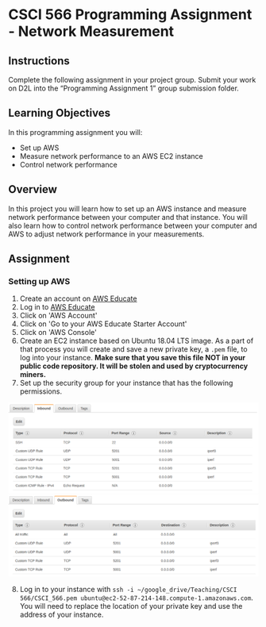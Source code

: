 # CSCI 566 Programming Assignment - Network Measurement

## Instructions

Complete the following assignment in your project group.
Submit your work on D2L into the “Programming Assignment 1” group submission folder.


## Learning Objectives

In this programming assignment you will:

- Set up AWS
- Measure network performance to an AWS EC2 instance
- Control network performance


## Overview

In this project you will learn how to set up an AWS instance and measure network performance between your computer and that instance.
You will also learn how to control network performance between your computer and AWS to adjust network performance in your measurements.


## Assignment

### Setting up AWS

1. Create an account on [AWS Educate](https://aws.amazon.com/education/awseducate/)
2. Log in to [AWS Educate](https://aws.amazon.com/education/awseducate/)
3. Click on 'AWS Account'
4. Click on 'Go to your AWS Educate Starter Account'
5. Click on 'AWS Console'
6. Create an EC2 instance based on Ubuntu 18.04 LTS image.
As a part of that process you will create and save a new private key, a `.pem` file, to log into your instance. __Make sure that you save this file NOT in your public code repository. It will be stolen and used by cryptocurrency miners.__
7. Set up the security group for your instance that has the following permissions.

  ![image](images/inbound.png)
  ![image](images/outbound.png)

8. Log in to your instance with
  `ssh -i ~/google_drive/Teaching/CSCI 566/CSCI_566.pem ubuntu@ec2-52-87-214-148.compute-1.amazonaws.com`.
  You will need to replace the location of your private key and use the address of your instance.
